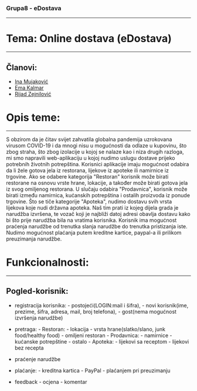 ### Grupa8 - eDostava
----------------------

# Tema: Online dostava (eDostava)

----------------------

Članovi:
----------------------

* [Ina Mujaković](https://github.com/inamujakovic)
* [Ema Kalmar](https://github.com/ekalmar1)
* [Rijad Zejnilović](https://github.com/Riqui10)

# Opis teme:
----------------------

S obzirom da je čitav svijet zahvatila globalna pandemija uzrokovana virusom COVID-19 i da mnogi nisu u mogućnosti da odlaze u kupovinu, što zbog straha,
što zbog izolacije u kojoj se nalaze kao i niza drugih razloga, mi smo napravili web-aplikaciju u kojoj nudimo uslugu dostave prijeko potrebnih životnih potrepština.
Korisnici aplikacije imaju mogućnost odabira da li žele gotova jela iz restorana, lijekove iz apoteke ili namirnice iz trgovine.
Ako se odabere kategorija "Restoran" korisnik može birati restorane na osnovu vrste hrane, lokacije, a također može birati gotova jela iz svog omiljenog restorana.
U slučaju odabira "Prodavnica", korisnik može birati između namirnica, kućanskih potrepština i ostalih proizvoda iz ponude trgovine.
Što se tiče kategorije "Apoteka", nudimo dostavu svih vrsta lijekova koje nudi državna apoteka.
Naš tim prati iz kojeg dijela grada je narudžba izvršena, te vozač koji je najbliži datoj adresi obavlja dostavu kako bi što prije narudžba bila na vratima korisnika.
Korisnik ima mogućnost praćenja narudžbe od trenutka slanja narudžbe do trenutka pristizanja iste.
Nudimo mogućnost plaćanja putem kreditne kartice, paypal-a ili prilikom preuzimanja narudžbe. 

# Funkcionalnosti:
----------------------

## Pogled-korisnik:
* registracija korisnika: 
		- postojeći(LOGIN:mail i šifra),
		- novi korisnik(ime, prezime, šifra, adresa, mail, broj telefona),
		- gost(nema mogućnost izvršenja narudžbe)
* pretraga:
		- Restoran:
			- lokacija
			- vrsta hrane(slatko/slano, junk food/healthy food)
			- omiljeni restoran
		- Prodavnica:
			- namirnice
			- kućanske potrepštine
			- ostalo
		- Apoteka:
			- lijekovi sa receptom
			- lijekovi bez recepta  
 
* praćenje narudžbe
* plaćanje:
		- kreditna kartica
		- PayPal
		- plaćanjem pri preuzimanju
* feedback
		- ocjena
		- komentar

